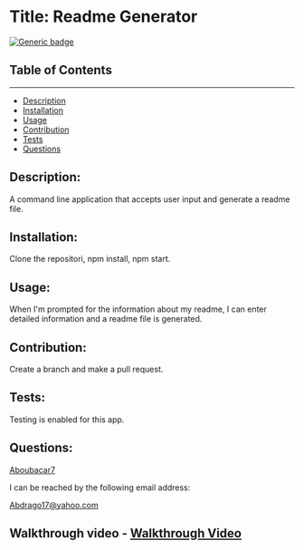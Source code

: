 # Title:      Readme Generator

  [![Generic badge](https://img.shields.io/badge/<License>-<MIT>-<COLOR>.svg)](https://shields.io/)

  

  ## Table of Contents
  ---------------------
  * [Description](##Description)
  * [Installation](##Installation)
  * [Usage](##Usage)
  * [Contribution](##Contribution)
  * [Tests](##Tests)
  * [Questions](##Questions)
  
   ## Description: 
   
   A command line application that accepts user input and generate a readme file.
   
   ## Installation:  
   
   Clone the repositori, npm install, npm start.
   
   ## Usage:  
   
   When I'm prompted for the information about my readme, I can enter detailed information and a readme file is generated.
   
   ## Contribution:  
   
   Create a branch and make a pull request.
   
   ## Tests:  
   
   Testing is enabled for this app.

   ## Questions:   
   
   [Aboubacar7](https://github.com/Aboubacar7)

   I can be reached by the following email address: 
   
   Abdrago17@yahoo.com 

   ## Walkthrough video -   [Walkthrough Video](https://user-images.githubusercontent.com/118768377/222987071-ba7b5b01-e42f-4d8c-beb3-11ed0c756d45.webm)
  
  